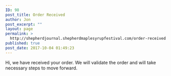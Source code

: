 ```yaml
---
ID: 98
post_title: Order Received
author: Jon
post_excerpt: ""
layout: page
permalink: >
  http://shepherdjournal.shepherdmaplesyrupfestival.com/order-received
published: true
post_date: 2017-10-04 01:49:23
---
```

Hi, we have received your order. We will validate the order and will take necessary steps to move forward.